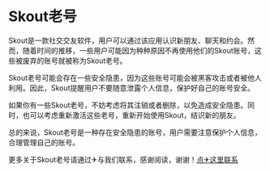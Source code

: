 # Skout老号

Skout是一款社交交友软件，用户可以通过该应用认识新朋友、聊天和约会。然而，随着时间的推移，一些用户可能因为种种原因不再使用他们的Skout账号，这些被废弃的账号就被称为Skout老号。

Skout老号可能会存在一些安全隐患，因为这些账号可能会被黑客攻击或者被他人利用。因此，Skout提醒用户不要随意泄露个人信息，保护好自己的账号安全。

如果你有一些Skout老号，不妨考虑将其注销或者删除，以免造成安全隐患。同时，也可以考虑重新激活这些老号，重新开始使用Skout，结识新的朋友。

总的来说，Skout老号是一种存在安全隐患的账号，用户需要注意保护个人信息，合理管理自己的账号。

更多关于Skout老号请通过✈与我们联系，感谢阅读，谢谢！[点✈这里联系](https://acc.k02.cc)